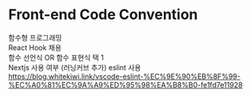 # Front-end Code Convention

함수형 프로그래밍\
React Hook 채용\
함수 선언식 OR 함수 표현식 택 1\
Nextjs 사용 여부 (러닝커브 추가)
eslint 사용\
<https://blog.whitekiwi.link/vscode-eslint-%EC%9E%90%EB%8F%99-%EC%A0%81%EC%9A%A9%ED%95%98%EA%B8%B0-fe1fd7e11928>
